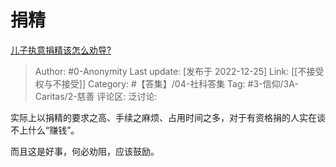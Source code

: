 # 捐精
[儿子执意捐精该怎么劝导?](https://www.zhihu.com/question/36410707/answer/2814697641)

> Author: #0-Anonymity
> Last update: [发布于 2022-12-25]
> Link: [[不接受权与不接受]]
> Category: #【答集】/04-社科答集
> Tag: #3-信仰/3A-Caritas/2-慈善
> 评论区:
> 泛讨论:

实际上以捐精的要求之高、手续之麻烦、占用时间之多，对于有资格捐的人实在谈不上什么“赚钱”。

而且这是好事，何必劝阻，应该鼓励。
